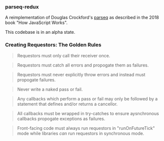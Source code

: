 <!-- deno-fmt-ignore-file -->

### parseq-redux

A reimplementation of Douglas Crockford's [parseq](https://github.com/douglascrockford/parseq) as described in the 2018 book "How JavaScript Works".

This codebase is in an alpha state.

### Creating Requestors: The Golden Rules
 
  > Requestors must only call their receiver once.
  
  > Requestors must catch all errors and propogate them as failures.

  > Requestors must never explicitly throw errors and instead must propogate failures.

  > Never write a naked pass or fail.
  
  > Any callbacks which perform a pass or fail may only be followed by a statement that defines and/or returns a cancellor.

  > All callbacks must be wrapped in try-catches to ensure aysnchronous callbacks propogate exceptions as failures.

  > Front-facing code must always run requestors in "runOnFutureTick" mode while libraries *can* run requestors in synchronous mode.
